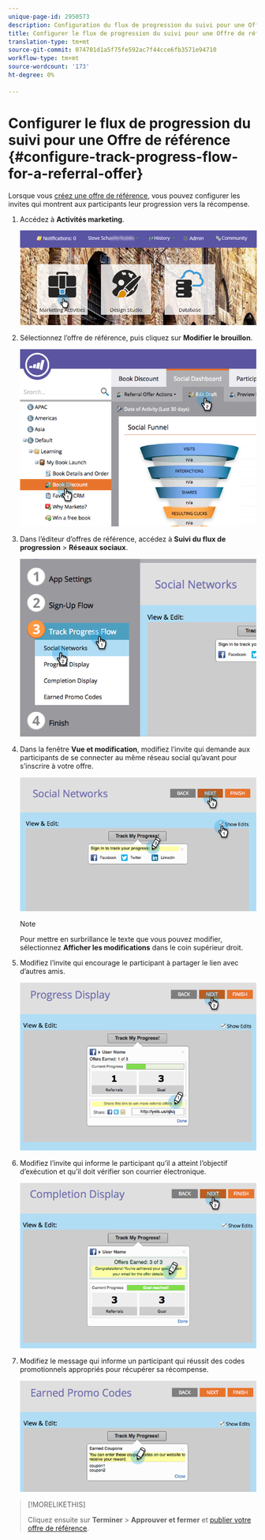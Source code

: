 ```yaml
---
unique-page-id: 2950573
description: Configuration du flux de progression du suivi pour une Offre de référence - Documents marketing - Documentation du produit
title: Configurer le flux de progression du suivi pour une Offre de référence
translation-type: tm+mt
source-git-commit: 074701d1a5f75fe592ac7f44cce6fb3571e94710
workflow-type: tm+mt
source-wordcount: '173'
ht-degree: 0%

---
```



# Configurer le flux de progression du suivi pour une Offre de référence {#configure-track-progress-flow-for-a-referral-offer}

Lorsque vous [créez une offre de référence](/help/marketo/product-docs/demand-generation/social/referral-offers/create-a-referral-offer.md), vous pouvez configurer les invites qui montrent aux participants leur progression vers la récompense.

1. Accédez à **Activités marketing**.

   ![](assets/login-marketing-activities-4.png)

1. Sélectionnez l’offre de référence, puis cliquez sur **Modifier le brouillon**.

   ![](assets/image2014-9-22-14-3a35-3a31.png)

1. Dans l’éditeur d’offres de référence, accédez à **Suivi du flux de progression** > **Réseaux sociaux**.

   ![](assets/image2014-9-22-14-3a35-3a43.png)

1. Dans la fenêtre **Vue et modification**, modifiez l’invite qui demande aux participants de se connecter au même réseau social qu’avant pour s’inscrire à votre offre.

   ![](assets/image2014-9-22-14-3a35-3a58.png)

   >[!NOTE]
   >
   >Pour mettre en surbrillance le texte que vous pouvez modifier, sélectionnez **Afficher les modifications** dans le coin supérieur droit.

1. Modifiez l’invite qui encourage le participant à partager le lien avec d’autres amis.

   ![](assets/image2014-9-22-14-3a36-3a22.png)

1. Modifiez l’invite qui informe le participant qu’il a atteint l’objectif d’exécution et qu’il doit vérifier son courrier électronique.

   ![](assets/image2014-9-22-14-3a36-3a36.png)

1. Modifiez le message qui informe un participant qui réussit des codes promotionnels appropriés pour récupérer sa récompense.

   ![](assets/image2014-9-22-14-3a36-3a43.png)

>[!MORELIKETHIS]
>
>Cliquez ensuite sur **Terminer** > **Approuver et fermer** et [publier votre offre de référence](/help/marketo/product-docs/demand-generation/social/referral-offers/publish-a-referral-offer.md).
